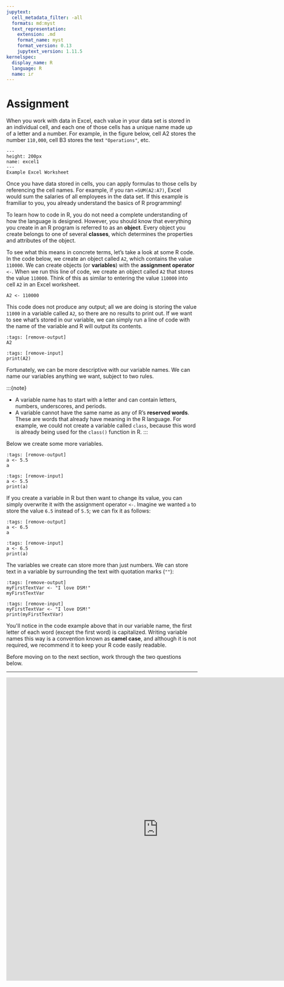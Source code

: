 ```yaml
---
jupytext:
  cell_metadata_filter: -all
  formats: md:myst
  text_representation:
    extension: .md
    format_name: myst
    format_version: 0.13
    jupytext_version: 1.11.5
kernelspec:
  display_name: R
  language: R
  name: ir
---
```


# Assignment

When you work with data in Excel, each value in your data set is stored in an individual cell, and each one of those cells has a unique name made up of a letter and a number. For example, in the figure below, cell A2 stores the number `110,000`, cell B3 stores the text `"Operations"`, etc.

```{figure} ../../_build/images/Excel_Example.png
---
height: 200px
name: excel1
---
Example Excel Worksheet
```

Once you have data stored in cells, you can apply formulas to those cells by referencing the cell names. For example, if you ran `=SUM(A2:A7)`, Excel would sum the salaries of all employees in the data set. If this example is framiliar to you, you already understand the basics of R programming!

To learn how to code in R, you do not need a complete understanding of how the language is designed. However, you should know that everything you create in an R program is referred to as an **object**. Every object you create belongs to one of several **classes**, which determines the properties and attributes of the object.

To see what this means in concrete terms, let’s take a look at some R code. In the code below, we create an object called `A2`, which contains the value `110000`. We can create objects (or **variables**) with the **assignment operator** `<-`. When we run this line of code, we create an object called `A2` that stores the value `110000`. Think of this as similar to entering the value `110000` into cell `A2` in an Excel worksheet.

```{code-cell}
A2 <- 110000
```

This code does not produce any output; all we are doing is storing the value `11000` in a variable called `A2`, so there are no results to print out. If we want to see what’s stored in our variable, we can simply run a line of code with the name of the variable and R will output its contents.

```{code-cell}
:tags: [remove-output]
A2
```

```{code-cell}
:tags: [remove-input]
print(A2)
```

Fortunately, we can be more descriptive with our variable names. We can name our variables anything we want, subject to two rules.

:::{note}
+ A variable name has to start with a letter and can contain letters, numbers, underscores, and periods.
+ A variable cannot have the same name as any of R’s **reserved words**. These are words that already have meaning in the R language. For example, we could not create a variable called `class`, because this word is already being used for the `class()` function in R.
:::

Below we create some more variables.

```{code-cell}
:tags: [remove-output]
a <- 5.5
a
```

```{code-cell}
:tags: [remove-input]
a <- 5.5
print(a)
```

If you create a variable in R but then want to change its value, you can simply overwrite it with the assignment operator `<-`. Imagine we wanted `a` to store the value `6.5` instead of `5.5`; we can fix it as follows:

```{code-cell}
:tags: [remove-output]
a <- 6.5
a
```

```{code-cell}
:tags: [remove-input]
a <- 6.5
print(a)
```

The variables we create can store more than just numbers. We can store text in a variable by surrounding the text with quotation marks (`""`):

```{code-cell}
:tags: [remove-output]
myFirstTextVar <- "I love DSM!"
myFirstTextVar
```

```{code-cell}
:tags: [remove-input]
myFirstTextVar <- "I love DSM!"
print(myFirstTextVar)
```

You'll notice in the code example above that in our variable name, the first letter of each word (except the first word) is capitalized. Writing variable names this way is a convention known as **camel case**, and although it is not required, we recommend it to keep your R code easily readable. 

Before moving on to the next section, work through the two questions below. 

---

<iframe src="https://hbs-data-science.shinyapps.io/assignment/" width="800" height="800" frameborder="0" marginheight="0" marginwidth="0"  scrolling="no">Loading…</iframe>

